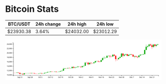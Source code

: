 # Bitcoin Stats

BTC/USDT|24h change|24h high|24h low|
|---|---|---|---|
|$23930.38|3.64%|$24032.00|$23012.29|

<img src="./chart.svg">
